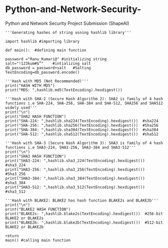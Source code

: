 # Python-and-Network-Security-
Python and Network Security Project Submission (ShapeAI)



    '''Generating hashes of string usning hashlib library'''

    import hashlib #importing library

    def main():  #defining main function
    
    password ="Ranu_Kumari@" #initializing string
    salt="!123kum#$^"    #intializing salt
    db_password = password+salt   #Salting
    TextEncoding=db_password.encode() 

    '''Hash with MD5 (Not Recommended)'''
    print("HASH WITH MD5")
    print("MD5: ",hashlib.md5(TextEncoding).hexdigest())

    '''Hash with SHA-2 (Secure Hash Algorithm 2): SHA2 is family of 4 hash functions i.e SHA-224, SHA-256, SHA-384 and SHA-512, SHA256 and SHA512 widely used'''
    print("\n")
    print("SHA2 HASH FUNCTION")
    print("SHA-224: ",hashlib.sha224(TextEncoding).hexdigest())  #sha224
    print("SHA-256: ",hashlib.sha256(TextEncoding).hexdigest())  #Sha256
    print("SHA-384: ",hashlib.sha384(TextEncoding).hexdigest())  #sha384
    print("SHA-512: ",hashlib.sha512(TextEncoding).hexdigest())  #sha512

    '''Hash with SHA-3 (Secure Hash Algorithm 3): SHA3 is family of 4 hash functions i.e SHA3-224, SHA3-256, SHA3-384 and SHA3-512'''
    print("\n")
    print("SHA3 HASH FUNCTION")
    print("SHA3-224: ",hashlib.sha3_224(TextEncoding).hexdigest())  #sha3_224
    print("SHA3-256: ",hashlib.sha3_256(TextEncoding).hexdigest())  #Sha3_256
    print("SHA3-384: ",hashlib.sha3_384(TextEncoding).hexdigest())  #sha3_384
    print("SHA3-512: ",hashlib.sha3_512(TextEncoding).hexdigest())  #sha3_512

    '''Hash with BLAKE2: BLAKE2 has hash function BLAKE2s and BLAKE2b'''
    print("\n")
    print("BLAKE2 HASH FUNCTION")
    print("BLAKE2s: ",hashlib.blake2s(TextEncoding).hexdigest())  #256-bit BLAKE2 or BLAKE2s
    print("BLAKE2b: ",hashlib.blake2b(TextEncoding).hexdigest())  #512-bit BLAKE2 or BLAKE2b

    return
    main() #calling main function 
